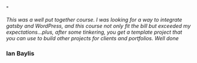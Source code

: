<p class="quote-char">"</p> 

_This was a well put together course. I was looking for a way to integrate gatsby and WordPress, and this course not only fit the bill but exceeded my expectations...plus, after some tinkering, you get a template project that you can use to build other projects for clients and portfolios. Well done_

### Ian Baylis